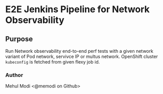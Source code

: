 
# E2E Jenkins Pipeline for Network Observability

## Purpose

Run Network observability end-to-end perf tests with a given network variant of Pod network, servivce IP or multus network. OpenShift cluster `kubeconfig` is fetched from given flexy job id.

### Author
Mehul Modi <@memodi on Github>
